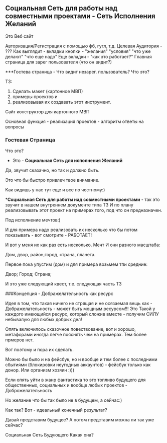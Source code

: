 ## Социальная Сеть для работы над совместными проектами - Сеть Исполнения Желаний
Это Веб сайт

Авторизация/Регистрация с помощью фб, гугл, т.д.
Целевая Аудитория - ???
Как выглядит - вкладки кнопки - "желания" "условия" "что уже делают" "что еще надо"
Еще вкладки - "как это работает?" 
Главная страница для зарег пользователя (что он видит?)


***Гостева страница - Что видит незарег. пользователь? Что это?

ТЗ:
1. Cделать макет (картонное МВП) 
2. примеры проектов и 
3. реализовывая их создавать этот инструмент. 

Сайт конструктор для картонного МВП

Основная функция - реализация проектов -  алгоритм ответы на вопросы

### Гостевая Страница
Что это? 
- Это - __Социальная Сеть для исполнения Желаний__

Да, звучит сказачно, но так и должно быть.

Это что бы быстро привлеч твое внимание.

Как видишь у нас тут еще и все по честному:)

*__Социальная Сеть для работы над совместными проектами__ - так это звучит в нашем внутреннем документе типа ТЗ
И по плану реализовывать этот проект на примерах того, под что он предназначен.

Под исполнение мечтов:)

И для примера надо реализовать их несколько что бы потом показывать - вот смотрите - РАБОТАЕТ!

И вот у меня их как раз есть несколько. Мечт
И они разного масштаба:

Дом, двор, район,город, страна, планета.

Первое пока упустим (дом) и для примера возьмем тпи средние:

Двор;
Город;
Страна;

И это уже следующий квест, т.е. следующая часть ТЗ

###Концепция - Дображелательность как ресурс

Идея в том, что такая ничего не стрящая и не осязаемая вещь как - Дображелательность - может быть мощным ресурсом!!!
Это Такой у каждого имеющийся ресурс, который сложив вместе - получим СИЛУ небывалую для любых добрых дел!


Опять включилось сказочное повествование, вот и хорошо, метафорами иногда легче пояснять чем на примерах. 
Тем более прмеров нет. 

Вот поэтому и пора их сделать.

Можно бы было и на фейсбук, но и вообще и тем более с последними сбытиями (блокировки неугодных аккаунтов) - фейсбук только как донор.
Или организм хозяин :)))


Если опять уйти в жанр фантастика то это топливо будущего для общественных, социальных и вообще любых проектов - Доброжелательность

Но желание что бы так было не в будущем, а сейчас:)

Как так? 
Вот - идеальный конечный результат?

Давай представим будущее? 
А потом представим можна ли так уже сейчас?

Социальная Сеть Будующего
Какая она?





